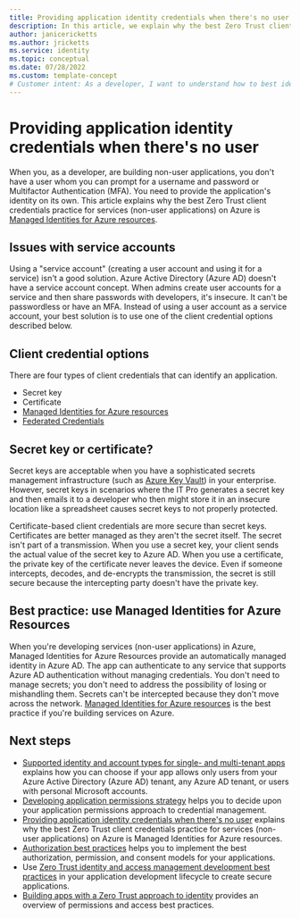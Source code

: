 ```yaml
---
title: Providing application identity credentials when there's no user
description: In this article, we explain why the best Zero Trust client credentials practice for services (non-user applications) on Azure is Managed Identities for Azure Resources.
author: janicericketts
ms.author: jricketts
ms.service: identity
ms.topic: conceptual
ms.date: 07/28/2022
ms.custom: template-concept
# Customer intent: As a developer, I want to understand how to best identify non-user applications so that I can address the guiding principles of Zero Trust.
---
```

# Providing application identity credentials when there's no user

When you, as a developer, are building non-user applications, you don't have a user whom you can prompt for a username and password or Multifactor Authentication (MFA). You need to provide the application's identity on its own. This article explains why the best Zero Trust client credentials practice for services (non-user applications) on Azure is [Managed Identities for Azure resources](/azure/active-directory/managed-identities-azure-resources/overview-for-developers?tabs=portal%2Cdotnet).

## Issues with service accounts

Using a "service account" (creating a user account and using it for a service) isn't a good solution. Azure Active Directory (Azure AD) doesn't have a service account concept. When admins create user accounts for a service and then share passwords with developers, it's insecure. It can't be passwordless or have an MFA. Instead of using a user account as a service account, your best solution is to use one of the client credential options described below.

## Client credential options

There are four types of client credentials that can identify an application.

- Secret key
- Certificate
- [Managed Identities for Azure resources](/azure/active-directory/managed-identities-azure-resources/overview-for-developers?tabs=portal%2Cdotnet)
- [Federated Credentials](/azure/active-directory/develop/workload-identity-federation)

## Secret key or certificate?

Secret keys are acceptable when you have a sophisticated secrets management infrastructure (such as [Azure Key Vault](/azure/key-vault/general/overview)) in your enterprise. However, secret keys in scenarios where the IT Pro generates a secret key and then emails it to a developer who then might store it in an insecure location like a spreadsheet causes secret keys to not properly protected.

Certificate-based client credentials are more secure than secret keys. Certificates are better managed as they aren't the secret itself. The secret isn't part of a transmission. When you use a secret key, your client sends the actual value of the secret key to Azure AD. When you use a certificate, the private key of the certificate never leaves the device. Even if someone intercepts, decodes, and de-encrypts the transmission, the secret is still secure because the intercepting party doesn't have the private key.

## Best practice: use Managed Identities for Azure Resources

When you're developing services (non-user applications) in Azure, Managed Identities for Azure Resources provide an automatically managed identity in Azure AD. The app can authenticate to any service that supports Azure AD authentication without managing credentials. You don't need to manage secrets; you don't need to address the possibility of losing or mishandling them. Secrets can't be intercepted because they don't move across the network. [Managed Identities for Azure resources](/azure/active-directory/managed-identities-azure-resources/overview-for-developers?tabs=portal%2Cdotnet) is the best practice if you're building services on Azure.

## Next steps

- [Supported identity and account types for single- and multi-tenant apps](identity-supported-account-types.md) explains how you can choose if your app allows only users from your Azure Active Directory (Azure AD) tenant, any Azure AD tenant, or users with personal Microsoft accounts.
- [Developing application permissions strategy](developer-strategy-application-permissions.md) helps you to decide upon your application permissions approach to credential management.
- [Providing application identity credentials when there's no user](identity-non-user-applications.md) explains why the best Zero Trust client credentials practice for services (non-user applications) on Azure is Managed Identities for Azure resources.
- [Authorization best practices](developer-strategy-authorization-best-practices.md) helps you to implement the best authorization, permission, and consent models for your applications.
- Use [Zero Trust identity and access management development best practices](identity-iam-development-best-practices.md) in your application development lifecycle to create secure applications.
- [Building apps with a Zero Trust approach to identity](identity.md) provides an overview of permissions and access best practices.
